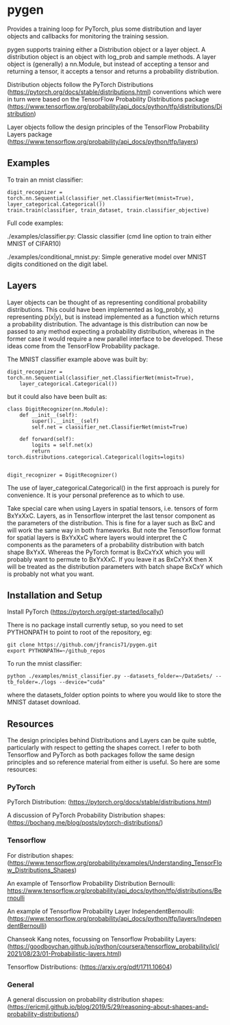 # pygen
Provides a training loop for PyTorch, plus some distribution and layer objects and callbacks for monitoring the training session.

pygen supports training either a Distribution object or a layer object. A distribution object is an object with log_prob and sample methods. A layer object is (generally) a nn.Module, but instead of accepting a tensor and returning a tensor, it accepts a tensor and returns a probability distribution.

Distribution objects follow the PyTorch Distributions (https://pytorch.org/docs/stable/distributions.html) conventions which were in turn were based on the TensorFlow Probability Distributions package (https://www.tensorflow.org/probability/api_docs/python/tfp/distributions/Distribution)

Layer objects follow the design principles of the TensorFlow Probability Layers package (https://www.tensorflow.org/probability/api_docs/python/tfp/layers)


## Examples

To train an mnist classifier:

```
digit_recognizer = torch.nn.Sequential(classifier_net.ClassifierNet(mnist=True), layer_categorical.Categorical())
train.train(classifier, train_dataset, train.classifier_objective)
```


Full code examples:

./examples/classifier.py: Classic classifier (cmd line option to train either MNIST of CIFAR10)

./examples/conditional_mnist.py: Simple generative model over MNIST digits conditioned on the digit label.


## Layers

Layer objects can be thought of as representing conditional probability distributions. This could have been implemented as log_prob(y, x) representing p(x|y), but is instead implemented as a function which returns a probability distribution. The advantage is this distribution can now be passed to any method expecting a probability distribution, whereas in the former case it would require a new parallel interface to be developed.
These ideas come from the TensorFlow Probability package.

The MNIST classifier example above was built by:
```
digit_recognizer = torch.nn.Sequential(classifier_net.ClassifierNet(mnist=True),
    layer_categorical.Categorical())
```
but it could also have been built as:
```
class DigitRecognizer(nn.Module):
    def __init__(self):
        super().__init__(self)
        self.net = classifier_net.ClassifierNet(mnist=True)

    def forward(self):
        logits = self.net(x)
        return torch.distributions.categorical.Categorical(logits=logits)


digit_recognizer = DigitRecognizer()
```
The use of layer_categorical.Categorical() in the first approach is purely for convenience. It is your personal preference as to which to use.

Take special care when using Layers in spatial tensors, i.e. tensors of form BxYxXxC. Layers, as in Tensorflow interpret the last tensor component as the parameters of the distribution. This is fine for a layer such as BxC and will work the same way in both frameworks. But note the Tensorflow format for spatial layers is BxYxXxC where layers would interpret the C components as the parameters of a probability distribution with batch shape BxYxX. Whereas the PyTorch format is BxCxYxX which you will probably want to permute to BxYxXxC. If you leave it as BxCxYxX then X will be treated as the distribution parameters with batch shape BxCxY which is probably not what you want.


## Installation and Setup

Install PyTorch (https://pytorch.org/get-started/locally/)

There is no package install currently setup, so you need to set PYTHONPATH to point to root of the repository, eg:

```
git clone https://github.com/jfrancis71/pygen.git
export PYTHONPATH=~/github_repos
```

To run the mnist classifier:

```python ./examples/mnist_classifier.py --datasets_folder=~/DataSets/ --tb_folder=./logs --device="cuda"```

where the datasets_folder option points to where you would like to store the MNIST dataset download.


## Resources

The design principles behind Distributions and Layers can be quite subtle, particularly with respect to getting the shapes correct.
I refer to both Tensorflow and PyTorch as both packages follow the same design principles and so reference material from either is useful.
So here are some resources:

### PyTorch

PyTorch Distribution:
(https://pytorch.org/docs/stable/distributions.html)

A discussion of PyTorch Probability Distribution shapes:
(https://bochang.me/blog/posts/pytorch-distributions/)

### Tensorflow

For distribution shapes:
(https://www.tensorflow.org/probability/examples/Understanding_TensorFlow_Distributions_Shapes)

An example of Tensorflow Probability Distribution Bernoulli:
https://www.tensorflow.org/probability/api_docs/python/tfp/distributions/Bernoulli

An example of Tensorflow Probability Layer IndependentBernoulli:
(https://www.tensorflow.org/probability/api_docs/python/tfp/layers/IndependentBernoulli)

Chanseok Kang notes, focussing on Tensorflow Probability Layers:
(https://goodboychan.github.io/python/coursera/tensorflow_probability/icl/2021/08/23/01-Probabilistic-layers.html)

Tensorflow Distributions:
(https://arxiv.org/pdf/1711.10604)

### General

A general discussion on probability distribution shapes:
(https://ericmjl.github.io/blog/2019/5/29/reasoning-about-shapes-and-probability-distributions/)
